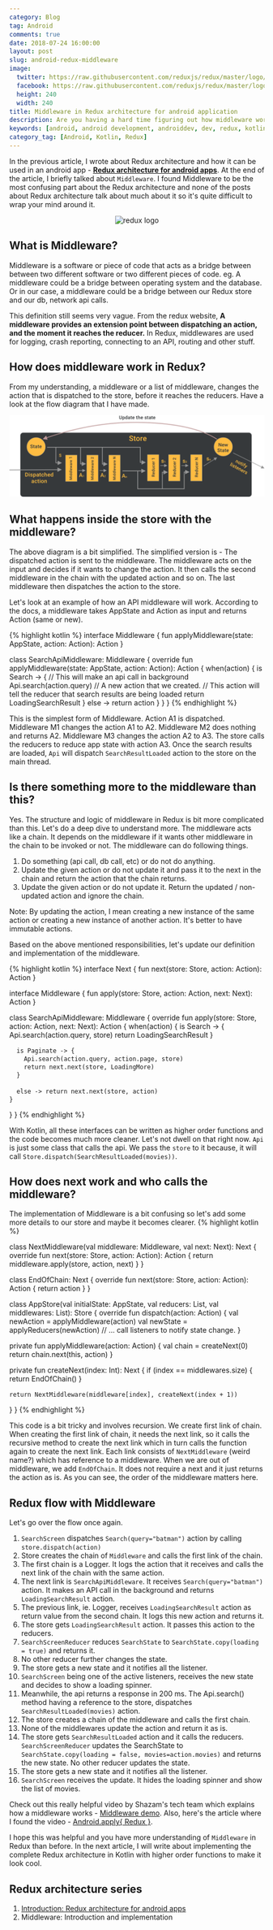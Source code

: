```yaml
---
category: Blog
tag: Android
comments: true
date: 2018-07-24 16:00:00
layout: post
slug: android-redux-middleware
image:
  twitter: https://raw.githubusercontent.com/reduxjs/redux/master/logo/apple-touch-icon.png
  facebook: https://raw.githubusercontent.com/reduxjs/redux/master/logo/apple-touch-icon.png
  height: 240
  width: 240
title: Middleware in Redux architecture for android application
description: Are you having a hard time figuring out how middleware works in Redux architecture? This articles goes in-depth of Redux and explains what exactly a middleware is and how it is used in Redux. The article also helps you write your own middleware for Redux in Kotlin for your android apps.
keywords: [android, android development, androiddev, dev, redux, kotlin, redux architecture, immutable state, redux clean architecture, write your own redux, redux data flow, redux middleware android, builds, pure functions, reactive functional android, redux reducers, redux store in kotlin, redux middleware, redux middleware for network calls, middleware in android redux, redux middleware chain]
category_tag: [Android, Kotlin, Redux]
---
```

In the previous article, I wrote about Redux architecture and how it can be used in an android app - **[Redux architecture for android apps](/blog/android-redux-intro)**. At the end of the article, I briefly talked about `Middleware`. I found Middleware to be the most confusing part about the Redux architecture and none of the posts about Redux architecture talk about much about it so it's quite difficult to wrap your mind around it.

<p align="center">
  <img alt="redux logo" title="Redux logo" src="https://raw.githubusercontent.com/reduxjs/redux/master/logo/logo-title-dark.png"/>
</p>

## What is Middleware?

Middleware is a software or piece of code that acts as a bridge between between two different software or two different pieces of code. eg. A middleware could be a bridge between operating system and the database. Or in our case, a middleware could be a bridge between our Redux store and our db, network api calls.

This definition still seems very vague. From the redux website, **A middleware provides an extension point between dispatching an action, and the moment it reaches the reducer.** In Redux, middlewares are used for logging, crash reporting, connecting to an API, routing and other stuff.

## How does middleware work in Redux?

From my understanding, a middleware or a list of middleware, changes the action that is dispatched to the store, before it reaches the reducers. Have a look at the flow diagram that I have made.

<p align="center">
	<img alt="redux flow with middleware" title="Redux unidirectional flow with Middleware" src="/assets/images/redux-flow-middleware-diagram.png"/>
</p>

## What happens inside the store with the middleware?

The above diagram is a bit simplified. The simplified version is - The dispatched action is sent to the middleware. The middleware acts on the input and decides if it wants to change the action. It then calls the second middleware in the chain with the updated action and so on. The last middleware then dispatches the action to the store.

Let's look at an example of how an API middleware will work. According to the docs, a middleware takes AppState and Action as input and returns Action (same or new).

{% highlight kotlin %}
interface Middleware {
  fun applyMiddleware(state: AppState, action: Action): Action
}

class SearchApiMiddleware: Middleware {
  override fun applyMiddleware(state: AppState, action: Action): Action {
    when(action) {
      is Search -> {
         // This will make an api call in background
        Api.search(action.query)
        // A new action that we created.
        // This action will tell the reducer that search results are being loaded
        return LoadingSearchResult
      }
      else -> return action
    }
  }
}
{% endhighlight %}

This is the simplest form of Middleware. Action A1 is dispatched. Middleware M1 changes the action A1 to A2. Middleware M2 does nothing and returns A2. Middleware M3 changes the action A2 to A3. The store calls the reducers to reduce app state with action A3. Once the search results are loaded, `Api` will dispatch `SearchResultLoaded` action to the store on the main thread.

## Is there something more to the middleware than this?

Yes. The structure and logic of middleware in Redux is bit more complicated than this. Let's do a deep dive to understand more. The middleware acts like a chain. It depends on the middleware if it wants other middleware in the chain to be invoked or not. The middleware can do following things.

 1. Do something (api call, db call, etc) or do not do anything.
 2. Update the given action or do not update it and pass it to the next in the chain and return the action that the chain returns.
 3. Update the given action or do not update it. Return the updated / non-updated action and ignore the chain.

Note: By updating the action, I mean creating a new instance of the same action or creating a new instance of another action. It's better to have immutable actions.

Based on the above mentioned responsibilities, let's update our definition and implementation of the middleware.

{% highlight kotlin %}
interface Next {
  fun next(store: Store, action: Action): Action
}

interface Middleware {
  fun apply(store: Store, action: Action, next: Next): Action
}

class SearchApiMiddleware: Middleware {
  override fun apply(store: Store, action: Action, next: Next): Action {
    when(action) {
      is Search -> {
        Api.search(action.query, store)
        return LoadingSearchResult
      }

      is Paginate -> {
        Api.search(action.query, action.page, store)
        return next.next(store, LoadingMore)
      }

      else -> return next.next(store, action)
    }
  }
}
{% endhighlight %}

With Kotlin, all these interfaces can be written as higher order functions and the code becomes much more cleaner. Let's not dwell on that right now. `Api` is just some class that calls the api. We pass the `store` to it because, it will call `Store.dispatch(SearchResultLoaded(movies))`.

## How does next work and who calls the middleware?

The implementation of Middleware is a bit confusing so let's add some more details to our store and maybe it becomes clearer.
{% highlight kotlin %}

class NextMiddleware(val middleware: Middleware, val next: Next): Next {
  override fun next(store: Store, action: Action): Action {
    return middleware.apply(store, action, next)
  }
}

class EndOfChain: Next {
  override fun next(store: Store, action: Action): Action {
    return action
  }
}

class AppStore(val initialState: AppState, val reducers: List<Reducer>, val middlewares: List<Middleware>): Store {
  override fun dispatch(action: Action) {
    val newAction = applyMiddleware(action)
    val newState = applyReducers(newAction)
    // ... call listeners to notify state change.
  }

  private fun applyMiddleware(action: Action) {
    val chain = createNext(0)
    return chain.next(this, action)
  }

  private fun createNext(index: Int): Next {
    if (index == middlewares.size) {
      return EndOfChain()
    }

    return NextMiddleware(middleware[index], createNext(index + 1))
  }
}
{% endhighlight %}

This code is a bit tricky and involves recursion. We create first link of chain. When creating the first link of chain, it needs the next link, so it calls the recursive method to create the next link which in turn calls the function again to create the next link. Each link consists of `NextMiddleware` (weird name?) which has reference to a middleware. When we are out of middleware, we add `EndOfChain`. It does not require a next and it just returns the action as is. As you can see, the order of the middleware matters here.

## Redux flow with Middleware

Let's go over the flow once again.

 1. `SearchScreen` dispatches `Search(query="batman")` action by calling `store.dispatch(action)`
 2. Store creates the chain of `Middleware` and calls the first link of the chain.
 3. The first chain is a Logger. It logs the action that it receives and calls the next link of the chain with the same action.
 4. The next link is `SearchApiMiddleware`. It receives `Search(query="batman")` action. It makes an API call in the background and returns `LoadingSearchResult` action.
 5. The previous link, ie. Logger, receives `LoadingSearchResult` action as return value from the second chain. It logs this new action and returns it.
 6. The store gets `LoadingSearchResult` action. It passes this action to the reducers.
 7. `SearchScreenReducer` reduces `SearchState` to `SearchState.copy(loading = true)` and returns it.
 8. No other reducer further changes the state.
 9. The store gets a new state and it notifies all the listener.
 10. `SearchScreen` being one of the active listeners, receives the new state and decides to show a loading spinner.
 11. Meanwhile, the api returns a response in 200 ms. The Api.search() method having a reference to the store, dispatches `SearchResultLoaded(movies)` action.
 12. The store creates a chain of the middleware and calls the first chain.
 13. None of the middlewares update the action and return it as is.
 14. The store gets `SearchResultLoaded` action and it calls the reducers. `SearchScreenReducer` updates the SearchState to `SearchState.copy(loading = false, movies=action.movies)` and returns the new state. No other reducer updates the state.
 15. The store gets a new state and it notifies all the listener.
 16. `SearchScreen` receives the update. It hides the loading spinner and show the list of movies.

 Check out this really helpful video by Shazam's tech team which explains how a middleware works - [Middleware demo](https://www.youtube.com/watch?v=ORGEI9slOhM). Also, here's the article where I found the video - [Android.apply{ Redux }](https://blog.shazam.com/android-apply-redux-2ad0f7355e0).

 I hope this was helpful and you have more understanding of `Middleware` in Redux than before. In the next article, I will write about implementing the complete Redux architecture in Kotlin with higher order functions to make it look cool.

## Redux architecture series

 1. [Introduction: Redux architecture for android apps](/blog/android-redux-intro)
 2. Middleware: Introduction and implementation
